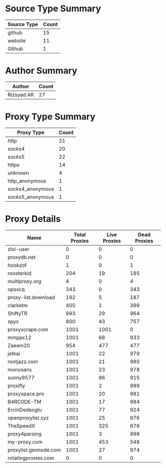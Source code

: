 # Source Type Summary

| Source Type | Count |
|-------------|-------|
| github | 15 |
| website | 11 |
| Github | 1 |


# Author Summary

| Author | Count |
|--------|-------|
| Rizsyad AR | 27 |


# Proxy Type Summary

| Proxy Type | Count |
|------------|-------|
| http | 21 |
| socks4 | 20 |
| socks5 | 22 |
| https | 14 |
| unknown | 4 |
| http_anonymous | 1 |
| socks4_anonymous | 1 |
| socks5_anonymous | 1 |


# Proxy Details

| Name | Total Proxies | Live Proxies | Dead Proxies |
|------|---------------|--------------|---------------|
| zloi-user | 0 | 0 | 0 |
| proxydb.net | 0 | 0 | 0 |
| hookzof | 1 | 0 | 1 |
| roosterkid | 204 | 19 | 185 |
| multiproxy.org | 4 | 0 | 4 |
| opsxcq | 343 | 0 | 343 |
| proxy-list.download | 192 | 5 | 187 |
| clarketm | 400 | 1 | 399 |
| ShiftyTR | 993 | 29 | 964 |
| spys | 800 | 43 | 757 |
| proxyscrape.com | 1001 | 1001 | 0 |
| mmppx12 | 1001 | 68 | 933 |
| Zaeem20 | 954 | 477 | 477 |
| jetkai | 1001 | 22 | 979 |
| rootjazz.com | 1001 | 21 | 980 |
| monosans | 1001 | 23 | 978 |
| sunny9577 | 1001 | 86 | 915 |
| proxifly | 1001 | 2 | 999 |
| proxyspace.pro | 1001 | 20 | 981 |
| B4RC0DE-TM | 1001 | 17 | 984 |
| ErcinDedeoglu | 1001 | 77 | 924 |
| openproxylist.xyz | 1001 | 25 | 976 |
| TheSpeedX | 1001 | 325 | 676 |
| proxy4parsing | 1001 | 3 | 998 |
| my-proxy.com | 1001 | 453 | 548 |
| proxylist.geonode.com | 1001 | 27 | 974 |
| rotatingproxies.com | 0 | 0 | 0 |
